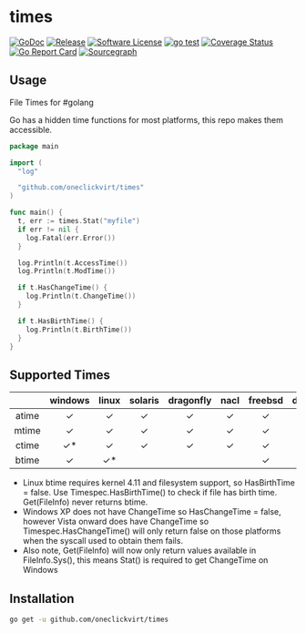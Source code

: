 times 
==========

[![GoDoc](https://godoc.org/github.com/oneclickvirt/times?status.svg)](https://godoc.org/github.com/oneclickvirt/times)
[![Release](https://img.shields.io/github/release/oneclickvirt/times.svg)](https://github.com/oneclickvirt/times/releases/latest)
[![Software License](https://img.shields.io/badge/license-MIT-brightgreen.svg)](LICENSE.txt)
[![go test](https://github.com/oneclickvirt/times/actions/workflows/go-test.yml/badge.svg)](https://github.com/oneclickvirt/times/actions/workflows/go-test.yml)
[![Coverage Status](https://coveralls.io/repos/oneclickvirt/times/badge.svg?branch=master)](https://coveralls.io/r/oneclickvirt/times?branch=master)
[![Go Report Card](https://goreportcard.com/badge/github.com/oneclickvirt/times)](https://goreportcard.com/report/github.com/oneclickvirt/times)
[![Sourcegraph](https://sourcegraph.com/github.com/oneclickvirt/times/-/badge.svg)](https://sourcegraph.com/github.com/oneclickvirt/times?badge)

Usage
------------
File Times for #golang

Go has a hidden time functions for most platforms, this repo makes them accessible.

```go
package main

import (
  "log"

  "github.com/oneclickvirt/times"
)

func main() {
  t, err := times.Stat("myfile")
  if err != nil {
    log.Fatal(err.Error())
  }

  log.Println(t.AccessTime())
  log.Println(t.ModTime())

  if t.HasChangeTime() {
    log.Println(t.ChangeTime())
  }

  if t.HasBirthTime() {
    log.Println(t.BirthTime())
  }
}
```

Supported Times
------------
|  | windows | linux | solaris | dragonfly | nacl | freebsd | darwin | netbsd | openbsd | plan9 | js | aix |
|:-----:|:-------:|:-----:|:-------:|:---------:|:------:|:-------:|:----:|:------:|:-------:|:-----:|:-----:|:-----:|
| atime | ✓ | ✓ | ✓ | ✓ | ✓ | ✓ | ✓ | ✓ | ✓ | ✓ | ✓ | ✓ |
| mtime | ✓ | ✓ | ✓ | ✓ | ✓ | ✓ | ✓ | ✓ | ✓ | ✓ | ✓ | ✓ |
| ctime | ✓* | ✓ | ✓ | ✓ | ✓ | ✓ | ✓ | ✓ | ✓ |  | ✓ | ✓ |
| btime | ✓ | ✓* |  |  |  | ✓ |  ✓| ✓ |  |  |

* Linux btime requires kernel 4.11 and filesystem support, so HasBirthTime = false.
Use Timespec.HasBirthTime() to check if file has birth time.
Get(FileInfo) never returns btime.
* Windows XP does not have ChangeTime so HasChangeTime = false, 
however Vista onward does have ChangeTime so Timespec.HasChangeTime() will 
only return false on those platforms when the syscall used to obtain them fails.
* Also note, Get(FileInfo) will now only return values available in FileInfo.Sys(), this means Stat() is required to get ChangeTime on Windows

Installation
------------
```sh
go get -u github.com/oneclickvirt/times
```
